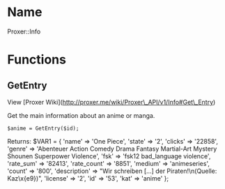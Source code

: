 # Name

Proxer::Info

# Functions

## GetEntry

View \[Proxer Wiki\](http://proxer.me/wiki/Proxer\_API/v1/Info#Get\_Entry)

Get the main information about an anime or manga.

    $anime = GetEntry($id);

Returns:
    $VAR1 = {
        'name' => 'One Piece',
        'state' => '2',
        'clicks' => '22858',
        'genre' => 'Abenteuer Action Comedy Drama Fantasy Martial-Art Mystery Shounen Superpower Violence',
        'fsk' => 'fsk12 bad\_language violence',
        'rate\_sum' => '82413',
        'rate\_count' => '8851',
        'medium' => 'animeseries',
        'count' => '800',
        'description' => "Wir schreiben \[...\] der Piraten!\\n(Quelle: Kaz\\x{e9})",
        'license' => '2',
        'id' => '53',
        'kat' => 'anime'
    };
